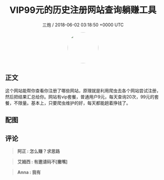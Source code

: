 <h1 align="center">VIP99元的历史注册网站查询躺赚工具</h1>
<p align="center">
    <a>三炮 / 2018-06-02 03:18:50 &#43;0000 UTC</a>
</p>

<div align="center">
    <img src="https://images.zsxq.com/FrRTLCIbh6ugpLSxY9Jk7nLZ0uwE?e=1590940799&amp;token=kIxbL07-8jAj8w1n4s9zv64FuZZNEATmlU_Vm6zD:Zq4BNYhAyeIVu97FiMrmxBEcbWk=" width="100" height="100" style="border:1px solid;border-radius:50%; color:#ffffff"/>
</div>

## 正文

<div>
  这个网站能帮你查看你注册了哪些网站，原理就是利用爬虫去各个网站尝试注册，然后把结果汇总给你。网站有vip套餐，普通用户9元，每天查询20次，99元的套餐，不限量。基本上，只要爬虫维护的好，每天都能趟着挣钱了。
</div>

## 配图
<div class="image" align="center">

</div>

## 评论

<div align="left">
<div>

<blockquote >
<span> <strong>阿正 : 怎么赚？求思路 </strong></span>
</blockquote>

<blockquote >
<span> <strong>艾姆西 : 有邀请码不[撇嘴] </strong></span>
</blockquote>

<blockquote >
<span> <strong>Anna : 我有 </strong></span>
</blockquote>

</div>
</div>